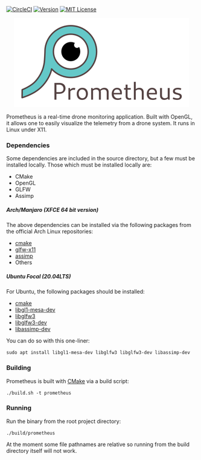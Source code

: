 [![CircleCI][circle-badge]][circle-url]
[![Version][version-badge]](version-url)
[![MIT License][license-badge]](LICENSE.md)

<p align="center">
    <img alt="Prometheus logo" src="assets/logos/logo_with_text.png">
</p>

Prometheus is a real-time drone monitoring application. Built with OpenGL, it
allows one to easily visualize the telemetry from a drone system. It runs in
Linux under X11.

### Dependencies

Some dependencies are included in the source directory, but a few must be
installed locally. Those which must be installed locally are:

* CMake
* OpenGL
* GLFW
* Assimp

##### Arch/Manjaro (XFCE 64 bit version)

The above dependencies can be installed via the following packages from the
official Arch Linux repositories:

* [cmake](https://www.archlinux.org/packages/extra/x86_64/cmake/)
* [glfw-x11](https://www.archlinux.org/packages/community/x86_64/glfw-x11/)
* [assimp](https://www.archlinux.org/packages/extra/x86_64/assimp/)
* Others

##### Ubuntu Focal (20.04LTS)

For Ubuntu, the following packages should be installed:

* [cmake](https://packages.ubuntu.com/focal/cmake)
* [libgl1-mesa-dev](https://packages.ubuntu.com/focal/libgl1-mesa-dev)
* [libglfw3](https://packages.ubuntu.com/focal/libglfw3)
* [libglfw3-dev](https://packages.ubuntu.com/focal/libglfw3-dev)
* [libassimp-dev](https://packages.ubuntu.com/xenial/libassimp-dev)

You can do so with this one-liner:

```
sudo apt install libgl1-mesa-dev libglfw3 libglfw3-dev libassimp-dev
```

### Building

Prometheus is built with [CMake](https://cmake.org/) via a build script:

```
./build.sh -t prometheus
```

### Running

Run the binary from the root project directory:

```
./build/prometheus
```

At the moment some file pathnames are relative so running from the build
directory itself will not work.

[circle-badge]: https://circleci.com/gh/jdtaylor7/prometheus.svg?style=svg
[circle-url]: https://circleci.com/gh/jdtaylor7/prometheus
[version-badge]: https://img.shields.io/github/release/jdtaylor7/drone_viewer/all.svg
[version-url]: https://github.com/jdtaylor7/drone_viewer/releases/latest
[license-badge]: https://img.shields.io/badge/license-MIT-007EC7.svg
